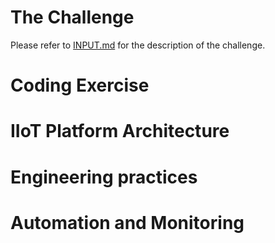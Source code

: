 # The Challenge

Please refer to [INPUT.md]() for the description of the challenge.

# Coding Exercise

# IIoT Platform Architecture

# Engineering practices

# Automation and Monitoring